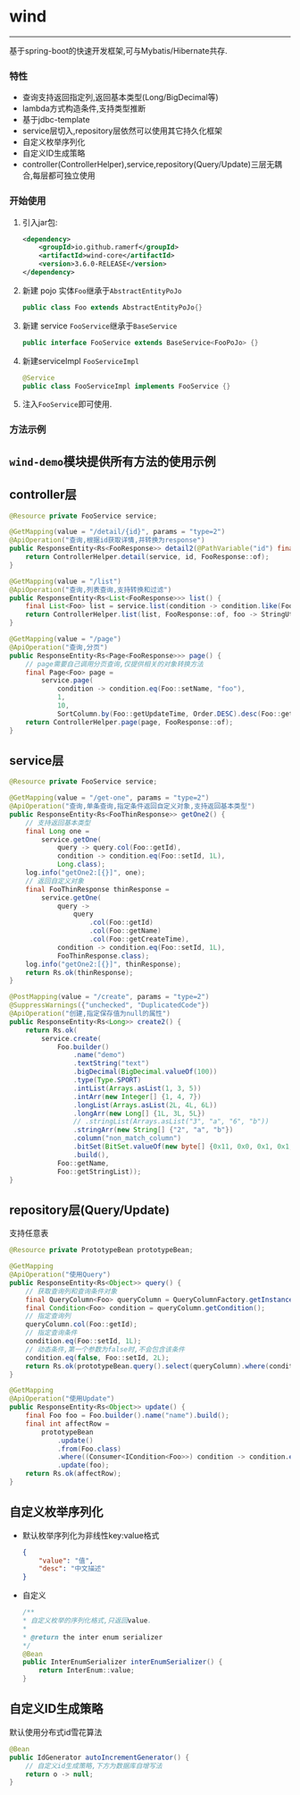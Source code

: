 ﻿# wind

---
基于spring-boot的快速开发框架,可与Mybatis/Hibernate共存.

### 特性
 - 查询支持返回指定列,返回基本类型(Long/BigDecimal等)
 - lambda方式构造条件,支持类型推断
 - 基于jdbc-template
 - service层切入,repository层依然可以使用其它持久化框架
 - 自定义枚举序列化
 - 自定义ID生成策略
 - controller(ControllerHelper),service,repository(Query/Update)三层无耦合,每层都可独立使用
 
### 开始使用
 1. 引入jar包:
    ```xml
    <dependency>
        <groupId>io.github.ramerf</groupId>
        <artifactId>wind-core</artifactId>
        <version>3.6.0-RELEASE</version>
    </dependency>
    ```
 2. 新建 pojo 实体`Foo`继承于`AbstractEntityPoJo`
    ```java
    public class Foo extends AbstractEntityPoJo{}
    ```
 3. 新建 service `FooService`继承于`BaseService`
    ```java
    public interface FooService extends BaseService<FooPoJo> {}
    ```
 4. 新建serviceImpl `FooServiceImpl`
    ```java
    @Service
    public class FooServiceImpl implements FooService {} 
    ```
 5. 注入`FooService`即可使用.

### 方法示例
## `wind-demo`模块提供所有方法的使用示例
## controller层
```java
@Resource private FooService service;

@GetMapping(value = "/detail/{id}", params = "type=2")
@ApiOperation("查询,根据id获取详情,并转换为response")
public ResponseEntity<Rs<FooResponse>> detail2(@PathVariable("id") final long id) {
    return ControllerHelper.detail(service, id, FooResponse::of);
}

@GetMapping(value = "/list")
@ApiOperation("查询,列表查询,支持转换和过滤")
public ResponseEntity<Rs<List<FooResponse>>> list() {
    final List<Foo> list = service.list(condition -> condition.like(Foo::setName, "foo"));
    return ControllerHelper.list(list, FooResponse::of, foo -> StringUtils.nonEmpty(foo.getName()));
}

@GetMapping(value = "/page")
@ApiOperation("查询,分页")
public ResponseEntity<Rs<Page<FooResponse>>> page() {
    // page需要自己调用分页查询,仅提供相关的对象转换方法
    final Page<Foo> page =
        service.page(
            condition -> condition.eq(Foo::setName, "foo"),
            1,
            10,
            SortColumn.by(Foo::getUpdateTime, Order.DESC).desc(Foo::getId));
    return ControllerHelper.page(page, FooResponse::of);
}
```
## service层
```java
@Resource private FooService service;

@GetMapping(value = "/get-one", params = "type=2")
@ApiOperation("查询,单条查询,指定条件返回自定义对象,支持返回基本类型")
public ResponseEntity<Rs<FooThinResponse>> getOne2() {
    // 支持返回基本类型
    final Long one =
        service.getOne(
            query -> query.col(Foo::getId),
            condition -> condition.eq(Foo::setId, 1L),
            Long.class);
    log.info("getOne2:[{}]", one);
    // 返回自定义对象
    final FooThinResponse thinResponse =
        service.getOne(
            query ->
                query
                    .col(Foo::getId)
                    .col(Foo::getName)
                    .col(Foo::getCreateTime),
            condition -> condition.eq(Foo::setId, 1L),
            FooThinResponse.class);
    log.info("getOne2:[{}]", thinResponse);
    return Rs.ok(thinResponse);
}

@PostMapping(value = "/create", params = "type=2")
@SuppressWarnings({"unchecked", "DuplicatedCode"})
@ApiOperation("创建,指定保存值为null的属性")
public ResponseEntity<Rs<Long>> create2() {
    return Rs.ok(
        service.create(
            Foo.builder()
                .name("demo")
                .textString("text")
                .bigDecimal(BigDecimal.valueOf(100))
                .type(Type.SPORT)
                .intList(Arrays.asList(1, 3, 5))
                .intArr(new Integer[] {1, 4, 7})
                .longList(Arrays.asList(2L, 4L, 6L))
                .longArr(new Long[] {1L, 3L, 5L})
                // .stringList(Arrays.asList("3", "a", "6", "b"))
                .stringArr(new String[] {"2", "a", "b"})
                .column("non_match_column")
                .bitSet(BitSet.valueOf(new byte[] {0x11, 0x0, 0x1, 0x1, 0x0}))
                .build(),
            Foo::getName,
            Foo::getStringList));
}

```
## repository层(Query/Update)
支持任意表
```java
@Resource private PrototypeBean prototypeBean;

@GetMapping
@ApiOperation("使用Query")
public ResponseEntity<Rs<Object>> query() {
    // 获取查询列和查询条件对象
    final QueryColumn<Foo> queryColumn = QueryColumnFactory.getInstance(Foo.class);
    final Condition<Foo> condition = queryColumn.getCondition();
    // 指定查询列
    queryColumn.col(Foo::getId);
    // 指定查询条件
    condition.eq(Foo::setId, 1L);
    // 动态条件,第一个参数为false时,不会包含该条件
    condition.eq(false, Foo::setId, 2L);
    return Rs.ok(prototypeBean.query().select(queryColumn).where(condition).fetchAll(Long.class));
}

@GetMapping
@ApiOperation("使用Update")
public ResponseEntity<Rs<Object>> update() {
    final Foo foo = Foo.builder().name("name").build();
    final int affectRow =
        prototypeBean
            .update()
            .from(Foo.class)
            .where((Consumer<ICondition<Foo>>) condition -> condition.eq(Foo::setId, 1L))
            .update(foo);
    return Rs.ok(affectRow);
}

```

## 自定义枚举序列化
 - 默认枚举序列化为非线性key:value格式
    ```json
    {
        "value": "值",
        "desc": "中文描述"
    }
    ```
 - 自定义
    ```java
    /**
    * 自定义枚举的序列化格式,只返回value.
    *
    * @return the inter enum serializer
    */
    @Bean
    public InterEnumSerializer interEnumSerializer() {
        return InterEnum::value;
    }
    ```

## 自定义ID生成策略
默认使用分布式id雪花算法
```java
@Bean
public IdGenerator autoIncrementGenerator() {
    // 自定义id生成策略,下方为数据库自增写法
    return o -> null;
}
```